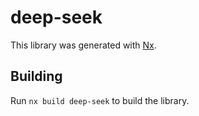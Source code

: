 # deep-seek

This library was generated with [Nx](https://nx.dev).

## Building

Run `nx build deep-seek` to build the library.
